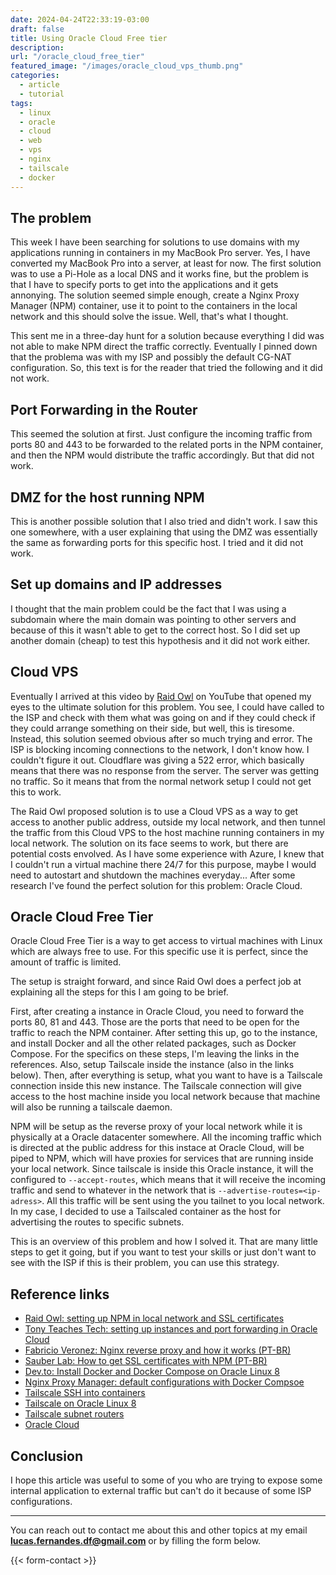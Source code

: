 ```yaml
---
date: 2024-04-24T22:33:19-03:00
draft: false
title: Using Oracle Cloud Free tier
description: 
url: "/oracle_cloud_free_tier"
featured_image: "/images/oracle_cloud_vps_thumb.png"
categories:
  - article
  - tutorial
tags:
  - linux
  - oracle
  - cloud
  - web
  - vps
  - nginx
  - tailscale
  - docker
---
```



## The problem

This week I have been searching for solutions to use domains with my applications running in containers in my MacBook Pro server. Yes, I have converted my MacBook Pro into a server, at least for now. The first solution was to use a Pi-Hole as a local DNS and it works fine, but the problem is that I have to specify ports to get into the applications and it gets annonying. The solution seemed simple enough, create a Nginx Proxy Manager (NPM) container, use it to point to the containers in the local network and this should solve the issue. Well, that's what I thought.

This sent me in a three-day hunt for a solution because everything I did was not able to make NPM direct the traffic correctly. Eventually I pinned down that the problema was with my ISP and possibly the default CG-NAT configuration. So, this text is for the reader that tried the following and it did not work.

## Port Forwarding in the Router

This seemed the solution at first. Just configure the incoming traffic from ports 80 and 443 to be forwarded to the related ports in the NPM container, and then the NPM would distribute the traffic accordingly. But that did not work.

## DMZ for the host running NPM

This is another possible solution that I also tried and didn't work. I saw this one somewhere, with a user explaining that using the DMZ was essentially the same as forwarding ports for this specific host. I tried and it did not work.

## Set up domains and IP addresses

I thought that the main problem could be the fact that I was using a subdomain where the main domain was pointing to other servers and because of this it wasn't able to get to the correct host. So I did set up another domain (cheap) to test this hypothesis and it did not work either.

## Cloud VPS

Eventually I arrived at this video by [Raid Owl](https://www.youtube.com/watch?v=2fA6u9eahNw&t=562s&pp=ygUScmFpZCBvd2wgY2xvdWQgdnBz) on YouTube that opened my eyes to the ultimate solution for this problem. You see, I could have called to the ISP and check with them what was going on and if they could check if they could arrange something on their side, but well, this is tiresome. Instead, this solution seemed obvious after so much trying and error. The ISP is blocking incoming connections to the network, I don't know how. I couldn't figure it out. Cloudflare was giving a 522 error, which basically means that there was no response from the server. The server was getting no traffic. So it means that from the normal network setup I could not get this to work.

The Raid Owl proposed solution is to use a Cloud VPS as a way to get access to another public address, outside my local network, and then tunnel the traffic from this Cloud VPS to the host machine running containers in my local network. The solution on its face seems to work, but there are potential costs envolved. As I have some experience with Azure, I knew that I couldn't run a virtual machine there 24/7 for this purpose, maybe I would need to autostart and shutdown the machines everyday... After some research I've found the perfect solution for this problem: Oracle Cloud.

## Oracle Cloud Free Tier

Oracle Cloud Free Tier is a way to get access to virtual machines with Linux which are always free to use. For this specific use it is perfect, since the amount of traffic is limited.

The setup is straight forward, and since Raid Owl does a perfect job at explaining all the steps for this I am going to be brief.

First, after creating a instance in Oracle Cloud, you need to forward the ports 80, 81 and 443. Those are the ports that need to be open for the traffic to reach the NPM container. After setting this up, go to the instance, and install Docker and all the other related packages, such as Docker Compose. For the specifics on these steps, I'm leaving the links in the references. Also, setup Tailscale inside the instance (also in the links below). Then, after everything is setup, what you want to have is a Tailscale connection inside this new instance. The Tailscale connection will give access to the host machine inside you local network because that machine will also be running a tailscale daemon.

NPM will be setup as the reverse proxy of your local network while it is physically at a Oracle datacenter somewhere. All the incoming traffic which is directed at the public address for this instace at Oracle Cloud, will be piped to NPM, which will have proxies for services that are running inside your local network. Since tailscale is inside this Oracle instance, it will the configured to `--accept-routes`, which means that it will receive the incoming traffic and send to whatever in the network that is `--advertise-routes=<ip-adress>`. All this traffic will be sent using the you tailnet to you local network. In my case, I decided to use a Tailscaled container as the host for advertising the routes to specific subnets.

This is an overview of this problem and how I solved it. That are many little steps to get it going, but if you want to test your skills or just don't want to see with the ISP if this is their problem, you can use this strategy.

## Reference links

- [Raid Owl: setting up NPM in local network and SSL certificates](https://www.youtube.com/watch?v=GarMdDTAZJo&t=10s&pp=ygUMcmFpZCBvd2wgdnBz)
- [Tony Teaches Tech: setting up instances and port forwarding in Oracle Cloud](https://www.youtube.com/watch?v=yWVD6qmQrb8)
- [Fabricio Veronez: Nginx reverse proxy and how it works (PT-BR)](https://www.youtube.com/watch?v=bFZurhL14LA)
- [Sauber Lab: How to get SSL certificates with NPM (PT-BR)](https://www.youtube.com/watch?v=SELkrrexIkQ&t=4s)
- [Dev.to: Install Docker and Docker Compose on Oracle Linux 8](https://dev.to/kylejschwartz/install-docker-compose-on-oracle-linux-8-1kb0)
- [Nginx Proxy Manager: default configurations with Docker Compsoe](https://nginxproxymanager.com/setup/#using-mysql-mariadb-database)
- [Tailscale SSH into containers](https://tailscale.com/learn/ssh-into-docker-container)
- [Tailscale on Oracle Linux 8](https://tailscale.com/kb/1117/install-oracle-linux-8)
- [Tailscale subnet routers](https://tailscale.com/kb/1019/subnets)
- [Oracle Cloud](https://www.oracle.com/br/cloud/sign-in.html)

## Conclusion

I hope this article was useful to some of you who are trying to expose some internal application to external traffic but can't do it because of some ISP configurations.

---
You can reach out to contact me about this and other topics at my email **<lucas.fernandes.df@gmail.com>** or by filling the form below.

{{< form-contact >}}
